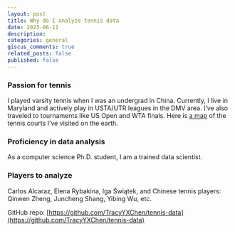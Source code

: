 ```yaml
---
layout: post
title: Why do I analyze tennis data 
date: 2023-06-11
description: 
categories: general
giscus_comments: true
related_posts: false
published: false
---
```

### Passion for tennis
I played varsity tennis when I was an undergrad in China. Currently, I live in Maryland and actively play in USTA/UTR leagues in the DMV area. I’ve also traveled to tournaments like US Open and WTA finals. Here is [a map](https://www.google.com/maps/d/viewer?mid=1GRiYfEKGLojztDRf_SbnKBUKRliBxOM&hl=en&usp=sharing) of the tennis courts I’ve visited on the earth.

### Proficiency in data analysis
As a computer science Ph.D. student, I am a trained data scientist.

### Players to analyze
Carlos Alcaraz, Elena Rybakina, Iga Świątek, and Chinese tennis players: Qinwen Zheng, Juncheng Shang, Yibing Wu, etc. 

GitHub repo: [https://github.com/TracyYXChen/tennis-data](https://github.com/TracyYXChen/tennis-data)

